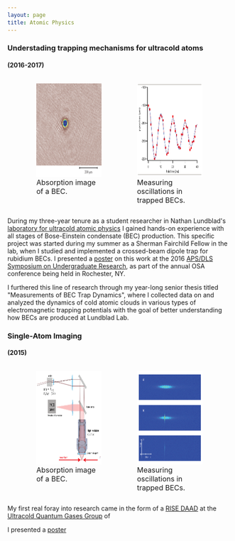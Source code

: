 ```yaml
---
layout: page
title: Atomic Physics
---
```


### Understading trapping mechanisms for ultracold atoms
#### (2016-2017)

<p> </p>

<div style="width: 100%; overflow: hidden;">
    <div style="width: 45%; margin-left: 5%; float: left;"> <figure><img src="/img/atomicphys/lundbladBEC.png" width="250" height="210"> <figcaption><font size="3">Absorption image of a BEC.</font></figcaption> </figure>  </div>
    <div style="width: 45%; margin-right: 5%; float: right;"> <figure><img src="/img/atomicphys/lundbladgraph.png" width="300" height="210"> <figcaption><font size="3">Measuring oscillations in trapped BECs.</font></figcaption> </figure></div>
</div>

During my three-year tenure as a student researcher in Nathan Lundblad's [laboratory for ultracold atomic physics](https://abacus.bates.edu/~nlundbla/ "Lundblad Lab Homepage") I gained hands-on experience with all stages of Bose-Einstein condensate (BEC) production. This specific project was started during my summer as a Sherman Fairchild Fellow in the lab, when I studied and implemented a crossed-beam dipole trap for rubidium BECs. I presented a [poster](/img/bec_poster.pdf "PDF of poster") on this work at the 2016 [APS/DLS Symposium on Undergraduate Research](https://www.aps.org/units/dls/meetings/symposium/index.cfm "Symposium on Undergraduate Research"), as part of the annual OSA conference being held in Rochester, NY.

I furthered this line of research through my year-long senior thesis titled "Measurements of BEC Trap Dynamics", where I collected data on and analyzed the dynamics of cold atomic clouds in various types of electromagnetic trapping potentials with the goal of better understanding how BECs are produced at Lundblad Lab.

### Single-Atom Imaging
#### (2015)

<p> </p>

<div style="width: 100%; overflow: hidden;">
    <div style="width: 45%; margin-left: 5%; float: left;"> <figure><img src="/img/heidelbergphys/heidelbergscheme.png" width="250" height="210"> <figcaption><font size="3">Absorption image of a BEC.</font></figcaption> </figure>  </div>
    <div style="width: 45%; margin-right: 5%; float: right;"> <figure><img src="/img/heidelbergphys/heidelbergcloud.png" width="300" height="210"> <figcaption><font size="3">Measuring oscillations in trapped BECs.</font></figcaption> </figure></div>
</div>

My first real foray into research came in the form of a [RISE DAAD](https://www.daad.de/rise/en/ "DAAD RISE Homepage") at the [Ultracold Quantum Gases Group](http://ultracold.physi.uni-heidelberg.de/ "Ultracold Quantum Gases Group Homepage") of 

I presented a [poster](/img/heid_poster.pdf "PDF of poster")

